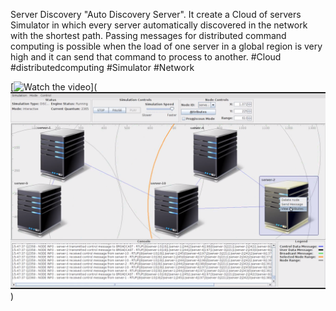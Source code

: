 Server Discovery
"Auto Discovery Server". It create a Cloud of servers Simulator in which every server automatically discovered in the network with the shortest path. Passing messages for distributed command computing is possible when the load of one server in a global region is very high and it can send that command to process to another. #Cloud #distributedcomputing #Simulator #Network

[![Watch the video](https://i.imgur.com/vKb2F1B.png)]([![Watch the video](screenshot.png)](videoshot.mkv))
